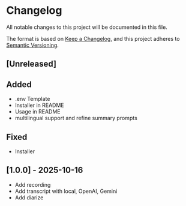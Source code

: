 # Changelog

All notable changes to this project will be documented in this file.

The format is based on [Keep a Changelog](https://keepachangelog.com/en/1.1.0/),
and this project adheres to [Semantic Versioning](https://semver.org/spec/v2.0.0.html).

## [Unreleased]

## Added
- .env Template
- Installer in README
- Usage in README
- multilingual support and refine summary prompts

## Fixed
- Installer

## [1.0.0] - 2025-10-16

- Add recording
- Add transcript with local, OpenAI, Gemini
- Add diarize
